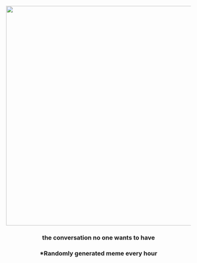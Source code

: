 <p align="center">
        <img src="https://i.redd.it/0asiivjrz7f91.jpg" width="600" height="600">
        </p>
        <h3 align="center">the conversation no one wants to have</h3>
        <h3 align="center">*Randomly generated meme every hour</h3>
    